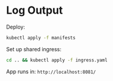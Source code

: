 # Log Output

Deploy:

```bash
kubectl apply -f manifests
```

Set up shared ingress:

```bash
cd .. && kubectl apply -f ingress.yaml
```

App runs in: `http://localhost:8081/`
